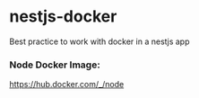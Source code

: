 # nestjs-docker
Best practice to work with docker in a nestjs app


### Node Docker Image:
https://hub.docker.com/_/node
